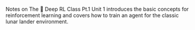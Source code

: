 Notes on The 🤗 Deep RL Class Pt.1
Unit 1 introduces the basic concepts for reinforcement learning and covers how to train an agent for the classic lunar lander environment.